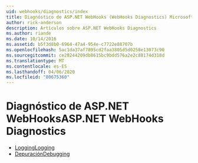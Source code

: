 ```yaml
---
uid: webhooks/diagnostics/index
title: Diagnóstico de ASP.NET WebHooks (WebHooks Diagnostics) Microsoft Docs
author: rick-anderson
description: Artículos sobre ASP.NET WebHooks Diagnostics
ms.author: riande
ms.date: 10/14/2016
ms.assetid: b5f3d8b0-6964-47a4-954e-c7722e88707b
ms.openlocfilehash: 5ac1da37af7895cd2faa3805d5d0258e13073c90
ms.sourcegitcommit: ce28244209db8615bc9bdd576a2e2c88174d318d
ms.translationtype: MT
ms.contentlocale: es-ES
ms.lasthandoff: 04/06/2020
ms.locfileid: "80675360"
---
```

# <a name="aspnet-webhooks-diagnostics"></a><span data-ttu-id="05466-103">Diagnóstico de ASP.NET WebHooks</span><span class="sxs-lookup"><span data-stu-id="05466-103">ASP.NET WebHooks Diagnostics</span></span>

* [<span data-ttu-id="05466-104">Logging</span><span class="sxs-lookup"><span data-stu-id="05466-104">Logging</span></span>](logging.md)
* [<span data-ttu-id="05466-105">Depuración</span><span class="sxs-lookup"><span data-stu-id="05466-105">Debugging</span></span>](debugging.md)
